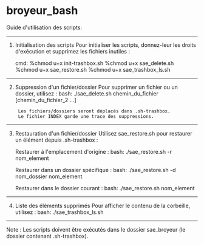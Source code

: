 # broyeur_bash

Guide d'utilisation des scripts:

---------------------------------------------------------------------------------------------------------
1. Initialisation des scripts
    Pour initialiser les scripts, donnez-leur les droits d'exécution et supprimez les fichiers inutiles :

    cmd:
        %chmod u+x init-trashbox.sh
        %chmod u+x sae_delete.sh
        %chmod u+x sae_restore.sh
        %chmod u+x sae_trashbox_ls.sh

---------------------------------------------------------------------------------------------------------
2. Suppression d'un fichier/dossier
    Pour supprimer un fichier ou un dossier, utilisez :
    bash:
        ./sae_delete.sh chemin_du_fichier [chemin_du_fichier_2 ...]

        Les fichiers/dossiers seront déplacés dans .sh-trashbox.
        Le fichier INDEX garde une trace des suppressions.

---------------------------------------------------------------------------------------------------------
3. Restauration d'un fichier/dossier
    Utilisez sae_restore.sh pour restaurer un élément depuis .sh-trashbox :

    Restaurer à l'emplacement d'origine :
        bash:
            ./sae_restore.sh -r nom_element

    Restaurer dans un dossier spécifique :
        bash:
            ./sae_restore.sh -d nom_dossier nom_element

    Restaurer dans le dossier courant :
        bash:
            ./sae_restore.sh nom_element

---------------------------------------------------------------------------------------------------------
4. Liste des éléments supprimés
    Pour afficher le contenu de la corbeille, utilisez :
        bash:
        ./sae_trashbox_ls.sh

---------------------------------------------------------------------------------------------------------
Note : Les scripts doivent être exécutés dans le dossier sae_broyeur (le dossier contenant .sh-trashbox).
